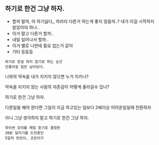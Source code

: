 ## 하기로 한건 그냥 하자.
- 할까 말까, 아 하기싫다,, 차라리 다른거 하는게 좋지 않을까..? 내가 이걸 시작하지 말았어야 하나..
- 이거 말고 다른거 할까..
- 내일 일어나서 할까..
- 이거 별로 나한테 필요 업는거 같아
- 기타 등등등

```
하기로 한걸 하지 않기로 하는 순간 
안좋아질 일만 남아있다. 
```
나와의 약속을 내가 지키지 않으면 누가 지키나?

약속을 지키지 않는 사람의 자존감이 어떻게 올라갈수 있나?

하기로 한건 그냥 하자. 

다른일을 해야 한다면 그일이 지금 하고있는 일보다 2배이상 어려운일일때 전환하자

아니 그냥 생각하지 말고 하기로 한건 그냥 하자.

```
파이썬 강의를 매일 듣기로 결정한
30분 달리기를 도전중인 
5일차 런린이, 코린이가
```